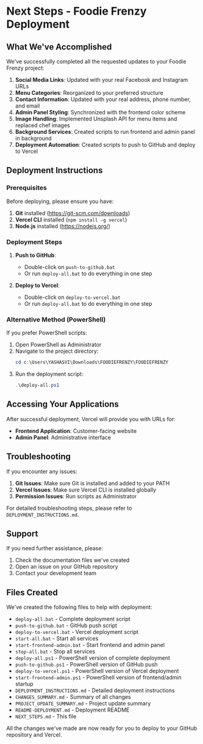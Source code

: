 # Next Steps - Foodie Frenzy Deployment

## What We've Accomplished

We've successfully completed all the requested updates to your Foodie Frenzy project:

1. **Social Media Links**: Updated with your real Facebook and Instagram URLs
2. **Menu Categories**: Reorganized to your preferred structure
3. **Contact Information**: Updated with your real address, phone number, and email
4. **Admin Panel Styling**: Synchronized with the frontend color scheme
5. **Image Handling**: Implemented Unsplash API for menu items and replaced chef images
6. **Background Services**: Created scripts to run frontend and admin panel in background
7. **Deployment Automation**: Created scripts to push to GitHub and deploy to Vercel

## Deployment Instructions

### Prerequisites

Before deploying, please ensure you have:

1. **Git** installed (https://git-scm.com/downloads)
2. **Vercel CLI** installed (`npm install -g vercel`)
3. **Node.js** installed (https://nodejs.org/)

### Deployment Steps

1. **Push to GitHub**:
   - Double-click on `push-to-github.bat` 
   - Or run `deploy-all.bat` to do everything in one step

2. **Deploy to Vercel**:
   - Double-click on `deploy-to-vercel.bat`
   - Or run `deploy-all.bat` to do everything in one step

### Alternative Method (PowerShell)

If you prefer PowerShell scripts:

1. Open PowerShell as Administrator
2. Navigate to the project directory:
   ```powershell
   cd c:\Users\YASHASVI\Downloads\FOODIEFRENZY\FOODIEFRENZY
   ```
3. Run the deployment script:
   ```powershell
   .\deploy-all.ps1
   ```

## Accessing Your Applications

After successful deployment, Vercel will provide you with URLs for:
- **Frontend Application**: Customer-facing website
- **Admin Panel**: Administrative interface

## Troubleshooting

If you encounter any issues:

1. **Git Issues**: Make sure Git is installed and added to your PATH
2. **Vercel Issues**: Make sure Vercel CLI is installed globally
3. **Permission Issues**: Run scripts as Administrator

For detailed troubleshooting steps, please refer to `DEPLOYMENT_INSTRUCTIONS.md`.

## Support

If you need further assistance, please:
1. Check the documentation files we've created
2. Open an issue on your GitHub repository
3. Contact your development team

## Files Created

We've created the following files to help with deployment:

- `deploy-all.bat` - Complete deployment script
- `push-to-github.bat` - GitHub push script
- `deploy-to-vercel.bat` - Vercel deployment script
- `start-all.bat` - Start all services
- `start-frontend-admin.bat` - Start frontend and admin panel
- `stop-all.bat` - Stop all services
- `deploy-all.ps1` - PowerShell version of complete deployment
- `push-to-github.ps1` - PowerShell version of GitHub push
- `deploy-to-vercel.ps1` - PowerShell version of Vercel deployment
- `start-frontend-admin.ps1` - PowerShell version of frontend/admin startup
- `DEPLOYMENT_INSTRUCTIONS.md` - Detailed deployment instructions
- `CHANGES_SUMMARY.md` - Summary of all changes
- `PROJECT_UPDATE_SUMMARY.md` - Project update summary
- `README-DEPLOYMENT.md` - Deployment README
- `NEXT_STEPS.md` - This file

All the changes we've made are now ready for you to deploy to your GitHub repository and Vercel.